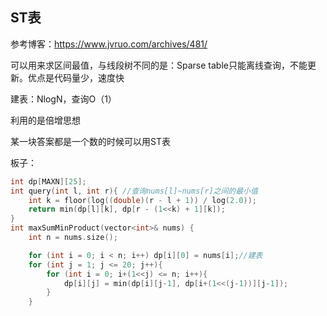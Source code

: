 ## ST表

参考博客：https://www.jvruo.com/archives/481/

可以用来求区间最值，与线段树不同的是：Sparse table只能离线查询，不能更新。优点是代码量少，速度快

建表：NlogN，查询O（1）

利用的是倍增思想

某一块答案都是一个数的时候可以用ST表

板子：

```c++
int dp[MAXN][25];
int query(int l, int r){ //查询nums[l]~nums[r]之间的最小值
    int k = floor(log((double)(r - l + 1)) / log(2.0));
    return min(dp[l][k], dp[r - (1<<k) + 1][k]);
}
int maxSumMinProduct(vector<int>& nums) {
    int n = nums.size();

    for (int i = 0; i < n; i++) dp[i][0] = nums[i];//建表
    for (int j = 1; j <= 20; j++){
        for (int i = 0; i+(1<<j) <= n; i++){
            dp[i][j] = min(dp[i][j-1], dp[i+(1<<(j-1))][j-1]);
        }
    }
```

